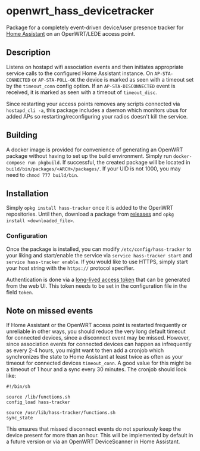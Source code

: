 # openwrt_hass_devicetracker

Package for a completely event-driven device/user presence tracker for [Home Assistant](https://www.home-assistant.io/components/openwrt/) on an OpenWRT/LEDE access point. 


## Description

Listens on hostapd wifi association events and then initiates appropriate service calls to the configured Home Assistant instance. On `AP-STA-CONNECTED` or `AP-STA-POLL-OK` the device is marked as seen with a timeout set by the `timeout_conn` config option. If an `AP-STA-DISCONNECTED` event is received, it is marked as seen with a timeout of `timeout_disc`.

Since restarting your access points removes any scripts connected via `hostapd_cli -a`, this package includes a daemon which monitors ubus for added APs so restarting/reconfiguring your radios doesn't kill the service.

## Building

A docker image is provided for convenience of generating an OpenWRT package without having to set up the build environment. Simply run `docker-compose run pkgbuild`. If successful, the created package will be located in `build/bin/packages/<ARCH>/packages/`. If your UID is not 1000, you may need to `chmod 777 build/bin`.

## Installation

Simply `opkg install hass-tracker` once it is added to the OpenWRT repositories. Until then, download a package from [releases](https://github.com/mueslo/openwrt_hass_devicetracker/releases) and `opkg install <downloaded_file>`.

### Configuration

Once the package is installed, you can modify `/etc/config/hass-tracker` to your liking and start/enable the service via `service hass-tracker start` and `service hass-tracker enable`. If you would like to use HTTPS, simply start your host string with the `https://` protocol specifier.

Authentication is done via a [long-lived access token](https://developers.home-assistant.io/docs/en/auth_api.html#long-lived-access-token) that can be generated from the web UI. This token needs to be set in the configuration file in the field `token`.

## Note on missed events

If Home Assistant or the OpenWRT access point is restarted frequently or unreliable in other ways, you should reduce the very long default timeout for connected devices, since a disconnect event may be missed. However, since association events for connected devices can happen as infrequently as every 2-4 hours, you might want to then add a cronjob which synchronizes the state to Home Assistant at least twice as often as your timeout for connected devices `timeout_conn`. A good value for this might be a timeout of 1 hour and a sync every 30 minutes. The cronjob should look like:

```
#!/bin/sh

source /lib/functions.sh
config_load hass-tracker

source /usr/lib/hass-tracker/functions.sh
sync_state
```

This ensures that missed disconnect events do not spuriously keep the device present for more than an hour. This will be implemented by default in a future version or via an OpenWRT DeviceScanner in Home Assistant.
